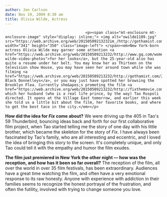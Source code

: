 ```yaml
---
author: Jen Carlson
date: Nov 19, 2009 8:30 am
title: Olivia Wilde, Actress
---
```


	
										<p><span class="mt-enclosure mt-enclosure-image" style="display: inline;"> <img alt="owilde1109.jpg" src="https://web.archive.org/web/20150509213232im_/http://gothamist.com/attachments/arts_jen/owilde1109.jpg" width="341" height="350" class="image-left"> </span><em>New York-born actress Olivia Wilde may garner some attention <a href="https://web.archive.org/web/20150509213232/http://www.gq.com/women/photos/200909/olivia-wilde-video-photos">for her looks</a>, but the 25-year-old also has quite a resume under her belt. You may know her as Thirteen on the television show House, you may have seen her around town while she was filming <a href="https://web.archive.org/web/20150509213232/http://gothamist.com/2007/03/12/action_on_s_4th.php">the Black Donnelleys</a>, or you may just have spotted her browsing the Brooklyn Flea. Currently she&apos;s promoting the film <a href="https://web.archive.org/web/20150509213232/http://fixthemovie.com/">Fix</a>, which her husband (who is a real life prince, by the way) Tao Ruspoli directed. It opens at the Village East tomorrow, and earlier this week she told us a little bit about the film, her favorite books, and where to get the best taco in the city.</em></p>

<p><strong>How did the idea for <em>Fix</em> come about?</strong> We were driving up the 405 in Tao&apos;s 59 Thunderbird, bouncing ideas back and forth for our first collaborative film project, when Tao started telling me the story of one day with his little brother, which became the skeleton for the story of <em>Fix</em>. I have always been fascinated by Tao&apos;s family, who are all interesting and eccentric, and I loved the idea of bringing this story to the screen. It&apos;s completely unique, and only Tao could tell it with the empathy and humor the film exudes. </p>

<p><strong>The film just premiered in New York the other night &#x2014; how was the reception, and how has it been so far overall?</strong> The reception of the film, all over the world in over 35 film festivals, has been extraordinary. Audiences have a great time watching the film, and often have a very emotional response to its raw honesty. Anyone with experience with addiction in their families seems to recognize the honest portrayal of the frustration, and often the futility, involved with trying to change someone you love.</p>					
										
									
				